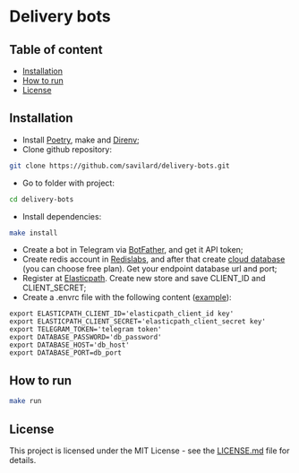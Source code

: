 # Delivery bots

## Table of content

- [Installation](#installation)
- [How to run](#how-to-run)
- [License](#license)

## Installation

* Install [Poetry](https://python-poetry.org/), make and [Direnv](https://direnv.net/);
* Clone github repository:
```bash
git clone https://github.com/savilard/delivery-bots.git
```
* Go to folder with project:
```bash
cd delivery-bots
```
* Install dependencies:
```bash
make install
```
* Create a bot in Telegram via [BotFather](https://t.me/BotFather), and get it API token;
* Create redis account in [Redislabs](https://redislabs.com/), and after that create [cloud database](https://docs.redislabs.com/latest/rc/quick-setup-redis-cloud/) (you can choose free plan).
Get your endpoint database url and port;
* Register at [Elasticpath](https://www.elasticpath.com/). Create new store and save CLIENT_ID and CLIENT_SECRET;
* Create a .envrc file with the following content ([example](https://github.com/savilard/dvmn-fish-shop-bot/blob/2ae18b4d7f62c857934bc2fbee8a181e72fd9cf0/envrc.example)):
```.env
export ELASTICPATH_CLIENT_ID='elasticpath_client_id key'
export ELASTICPATH_CLIENT_SECRET='elasticpath_client_secret key'
export TELEGRAM_TOKEN='telegram token'
export DATABASE_PASSWORD='db_password'
export DATABASE_HOST='db_host'
export DATABASE_PORT=db_port
```


## How to run

```bash
make run
```


## License

This project is licensed under the MIT License - see the [LICENSE.md](https://github.com/savilard/delivery-bots/blob/main/LICENSE) file for details.
